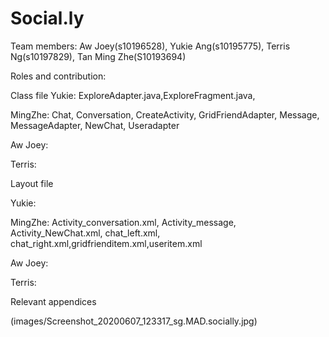 # Social.ly

Team members: Aw Joey(s10196528), Yukie Ang(s10195775), Terris Ng(s10197829), Tan Ming Zhe(S10193694)

Roles and contribution:

Class file
Yukie: ExploreAdapter.java,ExploreFragment.java,

MingZhe: Chat, Conversation, CreateActivity, GridFriendAdapter, Message, MessageAdapter, NewChat, Useradapter

Aw Joey:

Terris:

Layout file

Yukie: 

MingZhe: Activity_conversation.xml, Activity_message, Activity_NewChat.xml, chat_left.xml, chat_right.xml,gridfrienditem.xml,useritem.xml

Aw Joey:

Terris:


 Relevant appendices
 
 (images/Screenshot_20200607_123317_sg.MAD.socially.jpg)
